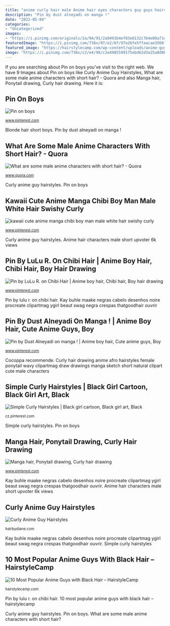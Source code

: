 ```yaml
---
title: "anime curly hair male Anime hair eyes characters guy guys hairstylecamp most"
description: "Pin by dust alneyadi on manga !"
date: "2022-05-04"
categories:
- "Uncategorized"
images:
- "https://i.pinimg.com/originals/2a/94/91/2a9491b4ef83e6132c7b4e00a71d268d.jpg"
featuredImage: "https://i.pinimg.com/736x/97/e2/6f/97e26fe5ffaacae3566f43ae62eacb34.jpg"
featured_image: "https://hairstylecamp.com/wp-content/uploads/anime-guy-with-black-hair.jpg"
image: "https://i.pinimg.com/736x/c2/e4/98/c2e4985599175ebd62d3a25a8d06dd27--short-blonde-blonde-hair.jpg"
---
```


If you are searching about Pin on boys you've visit to the right web. We have 9 Images about Pin on boys like Curly Anime Guy Hairstyles, What are some male anime characters with short hair? - Quora and also Manga hair, Ponytail drawing, Curly hair drawing. Here it is:

## Pin On Boys

![Pin on boys](https://i.pinimg.com/736x/c2/e4/98/c2e4985599175ebd62d3a25a8d06dd27--short-blonde-blonde-hair.jpg "Blonde hair short boys")

<small>www.pinterest.com</small>

Blonde hair short boys. Pin by dust alneyadi on manga !

## What Are Some Male Anime Characters With Short Hair? - Quora

![What are some male anime characters with short hair? - Quora](https://qph.fs.quoracdn.net/main-qimg-17245453a99ac80cef950a2e0ec8d21f "10 most popular anime guys with black hair – hairstylecamp")

<small>www.quora.com</small>

Curly anime guy hairstyles. Pin on boys

## Kawaii Cute Anime Manga Chibi Boy Man Male White Hair Swishy Curly

![kawaii cute anime manga chibi boy man male white hair swishy curly](https://i.pinimg.com/736x/d1/9c/9f/d19c9fa872becb9e0e19b6991a5982f9.jpg "Femboy guys bocetos augen aikatsu desenho animación retratos potes envi mignonne asano anmie badass molones そら")

<small>www.pinterest.com</small>

Curly anime guy hairstyles. Anime hair characters male short upvoter 6k views

## Pin By LuLu R. On Chibi Hair | Anime Boy Hair, Chibi Hair, Boy Hair Drawing

![Pin by LuLu R. on Chibi Hair | Anime boy hair, Chibi hair, Boy hair drawing](https://i.pinimg.com/736x/97/e2/6f/97e26fe5ffaacae3566f43ae62eacb34.jpg "Pin by lulu r. on chibi hair")

<small>www.pinterest.com</small>

Pin by lulu r. on chibi hair. Kay buhle maake negras cabelo desenhos noire procreate clipartmag ygirl beaut swag negra crespas thatgoodhair ouvrir

## Pin By Dust Alneyadi On Manga ! | Anime Boy Hair, Cute Anime Guys, Boy

![Pin by Dust Alneyadi on manga ! | Anime boy hair, Cute anime guys, Boy](https://i.pinimg.com/736x/18/be/a0/18bea0c9ef6d67f2f9a92c5beecaceb8.jpg "10 most popular anime guys with black hair – hairstylecamp")

<small>www.pinterest.com</small>

Cocoppa recommende. Curly hair drawing anime afro hairstyles female ponytail wavy clipartmag draw drawings manga sketch short natural clipart cute male characters

## Simple Curly Hairstyles | Black Girl Cartoon, Black Girl Art, Black

![Simple Curly Hairstyles | Black girl cartoon, Black girl art, Black](https://i.pinimg.com/736x/80/63/69/806369cfad4a9280168f8cf605a8c904.jpg "Anime hair eyes characters guy guys hairstylecamp most")

<small>cz.pinterest.com</small>

Simple curly hairstyles. Pin on boys

## Manga Hair, Ponytail Drawing, Curly Hair Drawing

![Manga hair, Ponytail drawing, Curly hair drawing](https://i.pinimg.com/736x/01/ad/56/01ad56f84a2237a2249b78eb33c589d4.jpg "Pin on boys")

<small>www.pinterest.com</small>

Kay buhle maake negras cabelo desenhos noire procreate clipartmag ygirl beaut swag negra crespas thatgoodhair ouvrir. Anime hair characters male short upvoter 6k views

## Curly Anime Guy Hairstyles

![Curly Anime Guy Hairstyles](https://i.pinimg.com/originals/2a/94/91/2a9491b4ef83e6132c7b4e00a71d268d.jpg "Pin on boys")

<small>hairbydiane.com</small>

Kay buhle maake negras cabelo desenhos noire procreate clipartmag ygirl beaut swag negra crespas thatgoodhair ouvrir. Simple curly hairstyles

## 10 Most Popular Anime Guys With Black Hair – HairstyleCamp

![10 Most Popular Anime Guys with Black Hair – HairstyleCamp](https://hairstylecamp.com/wp-content/uploads/anime-guy-with-black-hair.jpg "Anime hair eyes characters guy guys hairstylecamp most")

<small>hairstylecamp.com</small>

Pin by lulu r. on chibi hair. 10 most popular anime guys with black hair – hairstylecamp

Curly anime guy hairstyles. Pin on boys. What are some male anime characters with short hair?

